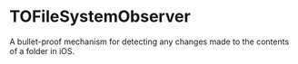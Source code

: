 # TOFileSystemObserver
A bullet-proof mechanism for detecting any changes made to the contents of a folder in iOS.
